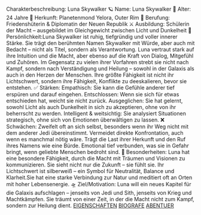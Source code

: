 Charakterbeschreibung: Luna Skywalker
🪐 Name: Luna Skywalker
🌌 Alter: 24 Jahre
🌠 Herkunft: Planetenmond Yelora, Outer Rim
🌟 Berufung: Friedenshüterin & Diplomatin der Neuen Republik
⚔️ Ausbildung: Schülerin der Macht – ausgebildet im Gleichgewicht zwischen Licht und Dunkelheit
🧬 Persönlichkeit:Luna Skywalker ist ruhig, tiefgründig und voller innerer Stärke. Sie trägt den berühmten Namen Skywalker mit Würde, aber auch mit Bedacht – nicht als Titel, sondern als Verantwortung. Luna vertraut stark auf ihre Intuition und die Macht, aber ebenso auf die Kraft von Dialog, Mitgefühl und Zuhören.
Im Gegensatz zu vielen ihrer Vorfahren strebt sie nicht nach Kampf, sondern nach Verständigung und Heilung – sowohl in der Galaxis als auch in den Herzen der Menschen. Ihre größte Fähigkeit ist nicht ihr Lichtschwert, sondern ihre Fähigkeit, Konflikte zu deeskalieren, bevor sie entstehen.
✅ Stärken: Empathisch: Sie kann die Gefühle anderer tief erspüren und darauf eingehen.
Entschlossen: Wenn sie sich für etwas entschieden hat, weicht sie nicht zurück.
Ausgeglichen: Sie hat gelernt, sowohl Licht als auch Dunkelheit in sich zu akzeptieren, ohne von ihr beherrscht zu werden. Intelligent & weitsichtig: Sie analysiert Situationen strategisch, ohne sich von Emotionen überwältigen zu lassen.
❌ Schwächen: Zweifelt oft an sich selbst, besonders wenn ihr Weg nicht mit dem anderer Jedi übereinstimmt.
Vermeidet direkte Konfrontation, auch wenn es manchmal nötig wäre.
Trägt die Last ihrer Herkunft und den Ruf ihres Namens wie eine Bürde.
Emotional tief verbunden, was sie in Gefahr bringt, wenn geliebte Menschen bedroht sind.
🔮 Besonderheiten: Luna hat eine besondere Fähigkeit, durch die Macht mit Träumen und Visionen zu kommunizieren. Sie sieht nicht nur die Zukunft – sie fühlt sie. Ihr Lichtschwert ist silberweiß – ein Symbol für Neutralität, Balance und Klarheit.Sie hat eine starke Verbindung zur Natur und meditiert oft an Orten mit hoher Lebensenergie.
🛸 Ziel/Motivation: Luna will ein neues Kapitel für die Galaxis aufschlagen – jenseits von Jedi und Sith, jenseits von Krieg und Machtkämpfen. Sie träumt von einer Zeit, in der die Macht nicht zum Kampf, sondern zur Heilung dient.
[EIGENSCHAFTEN](Eigenschaften.txt)
[BIOGRAFE](biografie.md)
[ABENTUER](abenteuer.md)
